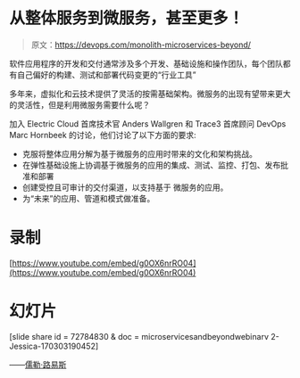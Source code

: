 # 从整体服务到微服务，甚至更多！

> 原文：<https://devops.com/monolith-microservices-beyond/>

软件应用程序的开发和交付通常涉及多个开发、基础设施和操作团队，每个团队都有自己偏好的构建、测试和部署代码变更的“行业工具”

多年来，虚拟化和云技术提供了灵活的按需基础架构。微服务的出现有望带来更大的灵活性，但是利用微服务需要什么呢？

加入 Electric Cloud 首席技术官 Anders Wallgren 和 Trace3 首席顾问 DevOps Marc Hornbeek 的讨论，他们讨论了以下方面的要求:

*   克服将整体应用分解为基于微服务的应用时带来的文化和架构挑战。
*   在弹性基础设施上协调基于微服务的应用的集成、测试、监控、打包、发布批准和部署
*   创建受控且可审计的交付渠道，以支持基于
    微服务的应用。
*   为“未来”的应用、管道和模式做准备。

# 录制

[https://www.youtube.com/embed/g0OX6nrRO04](https://www.youtube.com/embed/g0OX6nrRO04)

# 幻灯片

[slide share id = 72784830 & doc = microservicesandbeyondwebinarv 2-Jessica-170303190452]

——[儒勒·路易斯](https://devops.com/author/jules/)